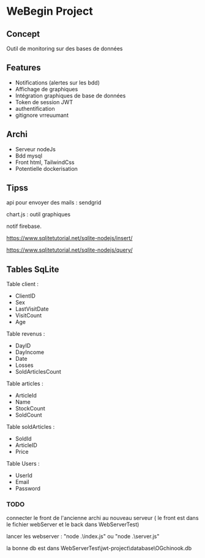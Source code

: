 # WeBegin Project

## Concept

Outil de monitoring sur des bases de données

## Features

- Notifications (alertes sur les bdd)
- Affichage de graphiques
- Intégration graphiques de base de données
- Token de session JWT
- authentification
- gitignore vrreuumant

## Archi

- Serveur nodeJs
- Bdd mysql
- Front html, TailwindCss
- Potentielle dockerisation

## Tipss

api pour envoyer des mails : sendgrid

chart.js : outil graphiques

notif firebase.

<https://www.sqlitetutorial.net/sqlite-nodejs/insert/>

<https://www.sqlitetutorial.net/sqlite-nodejs/query/>

## Tables SqLite

Table client :

- ClientID
- Sex
- LastVisitDate
- VisitCount
- Age

Table revenus :

- DayID
- DayIncome
- Date
- Losses
- SoldArticlesCount

Table articles :

- ArticleId
- Name
- StockCount
- SoldCount

Table soldArticles :

- SoldId
- ArticleID
- Price

Table Users :

- UserId
- Email
- Password

### TODO

connecter le front de l'ancienne archi au nouveau serveur ( le front est dans le fichier webServer et le back dans WebServerTest)

lancer les webserver : "node .\index.js" ou "node .\server.js"

la bonne db est dans WebServerTest\jwt-project\database\OGchinook.db
